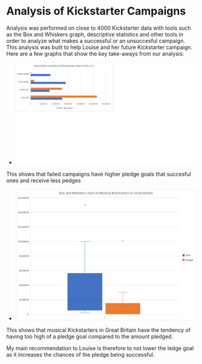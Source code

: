 # Analysis of Kickstarter Campaigns

Analysis was performed on close to 4000 Kickstarter data with tools such as the Box and Whiskers graph, descriptive statistics and other tools in order to analyze what makes a successful or an unsuccesful campaign. This analysis was built to help Louise and her future Kickstarter campaign. Here are a few graphs that show the key take-aways from our analysis:

* ![Descriptive statistics of Kickstarter plays in the U.S.](https://raw.githubusercontent.com/ziye249235/module1-kickstarter/master/US%20plays%20descriptive%20statistics.png)

This shows that failed campaigns have higher pledge goals that succesful ones and receive less pedges

* ![Box and Whiskers chart of Kickstarter musicals in Great Britain](https://raw.githubusercontent.com/ziye249235/module1-kickstarter/master/box%20and%20whiskers.PNG)

This shows that musical Kickstarters in Great Britain have the tendency of having too high of a pledge goal compared to the amount pledged.

My main recommendation to Louise is therefore to not lower the ledge goal as it increases the chances of the pledge being successful. 

